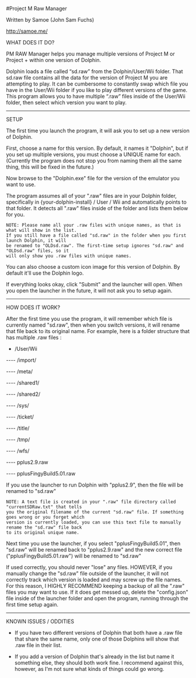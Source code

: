 #Project M Raw Manager

Written by Samoe (John Sam Fuchs)

http://samoe.me/

WHAT DOES IT DO?

PM RAW Manager helps you manage multiple versions of Project M or Project + within one version of Dolphin.

Dolphin loads a file called “sd.raw” from the Dolphin/User/Wii folder. That sd.raw file contains all the data for the version of Project M you are attempting to play. It can be cumbersome to constantly swap which file you have in the User/Wii folder if you like to play different versions of the game. This program allows you to have multiple “.raw” files inside of the User/Wii folder, then select which version you want to play.

------------------------
SETUP

The first time you launch the program, it will ask you to set up a new version of Dolphin.

First, choose a name for this version. By default, it names it "Dolphin", but if you set up multiple
versions, you must choose a UNIQUE name for each. (Currently the program does not stop you from naming
them all the same thing, this will be fixed in the future.)

Now browse to the "Dolphin.exe" file for the version of the emulator you want to use.

The program assumes all of your ".raw" files are in your Dolphin folder, specifically in
{your-dolphin-install} / User / Wii
and automatically points to that folder. It detects all ".raw" files inside of the folder and lists
them below for you.

    NOTE: Please name all your .raw files with unique names, as that is what will show in the list.
    If you still have a file called "sd.raw" in the folder when you first launch Dolphin, it will
    be renamed to "OLDsd.raw". The first-time setup ignores "sd.raw" and "OLDsd.raw" files, so it
    will only show you .raw files with unique names.

You can also choose a custom icon image for this version of Dolphin. By default it'll use the Dolphin logo.

If everything looks okay, click "Submit" and the launcher will open. When you open the launcher in the
future, it will not ask you to setup again.

------------------------
HOW DOES IT WORK?

After the first time you use the program, it will remember which file is currently named "sd.raw",
then when you switch versions, it will rename that file back to its original name. For example, here
is a folder structure that has multiple .raw files :

 - /User/Wii

 ---- /import/
 
 ---- /meta/
 
 ---- /shared1/
 
 ---- /shared2/
 
 ---- /sys/
 
 ---- /ticket/
 
 ---- /title/
 
 ---- /tmp/
 
 ---- /wfs/
 
 ---- pplus2.9.raw
 
 ---- pplusFingyBuild5.01.raw

If you use the launcher to run Dolphin with "pplus2.9", then the file will be renamed to "sd.raw"

    NOTE: A text file is created in your ".raw" file directory called "currentSDRaw.txt" that tells
    you the original filename of the current "sd.raw" file. If something goes wrong or you forget which
    version is currently loaded, you can use this text file to manually rename the "sd.raw" file back
    to its original unique name.

Next time you use the launcher, if you select "pplusFingyBuild5.01", then "sd.raw" will be renamed
back to "pplus2.9.raw" and the new correct file ("pplusFingyBuild5.01.raw") will be renamed to "sd.raw"

If used correctly, you should never "lose" any files. HOWEVER, if you manually change the "sd.raw"
file outside of the launcher, it will not correctly track which version is loaded and may screw up
the file names. For this reason, I HIGHLY RECOMMEND keeping a backup of all the ".raw" files you
may want to use. If it does get messed up, delete the "config.json" file inside of the launcher
folder and open the program, running through the first time setup again.

------------------------
KNOWN ISSUES / ODDITIES

- If you have two different versions of Dolphin that both have a .raw file that share the same name,
only one of those Dolphins will show that .raw file in their list.

- If you add a version of Dolphin that's already in the list but name it something else, they should
both work fine. I recommend against this, however, as I'm not sure what kinds of things could go
wrong.
